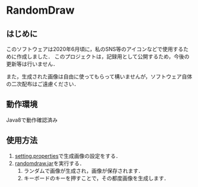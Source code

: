 # RandomDraw

## はじめに

このソフトウェアは2020年6月頃に，私のSNS等のアイコンなどで使用するために作成しました．
このプロジェクトは，記録用として公開するため，今後の更新等は行いません．

また，生成された画像は自由に使ってもらって構いませんが，ソフトウェア自体の二次配布はご遠慮ください．

## 動作環境

Java8で動作確認済み

## 使用方法

1. [setting.properties](setting.properties)で生成画像の設定をする．
2. [randomdraw.jar](randomdraw.jar)を実行する．
   1. ランダムで画像が生成され，画像が保存されます．
   2. キーボードのキーを押すことで，その都度画像を生成します．
